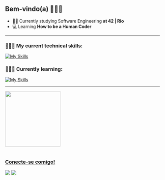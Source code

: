 ## Bem-vindo(a) 👋🏻😀

- 👨‍💻 Currently studying Software Engineering **at 42 | Rio**
- 💻 Learning **How to be a Human Coder**
<hr>
<h3 align="left">🧑🏻‍💻 My current technical skills:</h3>

[![My Skills](https://skillicons.dev/icons?i=bash,c,cpp,git,github,vim,vscode&theme=light)](https://skillicons.dev)

<h3 align="left">🧑🏻‍🏫 Currently learning:</h3>

[![My Skills](https://skillicons.dev/icons?i=javascript,html,css,nodejs,mysql,postgres,docker&theme=light)](https://skillicons.dev)

<hr>
 <div>
   <a href="https://github.com/amenesca">
   <img height="180em" src="https://github-readme-stats.vercel.app/api/top-langs/?username=amenesca&layout=compact&langs_count=6&theme=tokyonight"/>
</div>
 
<br>
 
### Conecte-se comigo! 
 
<div> 
  <a href = "mailto:drawcodex@gmail.com" target="_blank" rel="noopener noreferrer"><img src="https://img.shields.io/badge/-Gmail-%23333?style=for-the-badge&logo=gmail&logoColor=white"></a>
  <a href="https://www.linkedin.com/in/alanmenescalcaceres/" target="_blank" rel="noopener noreferrer"><img src="https://img.shields.io/badge/-LinkedIn-%230077B5?style=for-the-badge&logo=linkedin&logoColor=white"</a>
</div>
